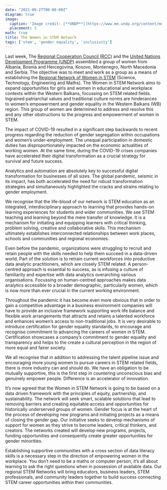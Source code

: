 ```yaml
---
date: "2021-09-27T00:00:00Z"
diagram: true
image:
  caption: 'Image credit: [**UNDP**](https://www.me.undp.org/content/montenegro/en/home.html)'
  placement: 3
math: true
title: The Women in STEM Network
tags: ['stem', 'gender equality', 'inclusivity']
---
```


Last week, The [Regional Cooperation Council (RCC)](https://www.rcc.int) and the [United Nations Development Programme (UNDP)](https://www.undp.org) assembled a group of women from Albania, Bosnia and Hercegovina, Kosovo, Montenegro, North Macedonia and Serbia. The objective was to meet and work as a group as a means of establishing the [Regional Network of Women in STEM](https://www.rcc.int/events/1423/women-economic-empowerment-wee-launch-of-the-regional-network-of-women-in-stem) (Science, Technology, Engineering and Maths). The Women in STEM Network aims to expand opportunities for girls and women in educational and workplace contexts within the Western Balkans, focussing on STEM related fields. Ingrained patriarchal values and traditional culture norms are hinderances to women’s empowerment and gender equality in the Western Balkans (WB) region. This group of women are determined to address and resolve this and any other obstructions to the progress and empowerment of women in STEM. 

The impact of COVID-19 resulted in a significant step backwards to recent progress regarding the reduction of gender segregation within occupations and women’s under-employment. The unequal participation in domestic duties has disproportionately impacted on the economic actualities of working women. At the same time, during the COVID-19 crises companies have accelerated their digital transformation as a crucial strategy for survival and future success.

Analytics and automation are absolutely key to successful digital transformation for
businesses of all sizes. The global pandemic, seismic in its impact, has both accelerated the need for robust transformation strategies and simultaneously highlighted the cracks and strains relating to gender employment.

We recognise that the life-blood of our network is STEM education as an integrated, interdisciplinary approach to learning that provides hands-on learning experiences for students and wider communities. We see STEM teaching and learning beyond the mere transfer of knowledge. It is a mechanism for initiating and equipping learners with critical thinking, problem solving, creative and collaborative skills. This mechanism ultimately establishes interconnected relationships between work places, schools and communities and regional economies. 

Even before the pandemic, organizations were struggling to recruit and retain people
with the skills needed to help them succeed in a data-driven world. Part of the
solution is to retrain current workforces into productive data analytic practitioners, which are closely STEM related. A person-centred approach is essential to success, as is infusing a culture of familiarity and expertise with data analytics overarching various organisations. Focussing on human-centred approaches makes data analytics accessible to a broader demographic, particularly women, which is now more than ever crucial in the current working environment.

Throughout the pandemic it has become even more obvious that in order to gain a competitive advantage in a business environment companies will have to provide an inclusive framework supporting work life balance and flexible work arrangements that attracts and retains a talented workforce and enhances women’s access to non-traditional jobs. It is very desirable to introduce certification for gender equality standards, to encourage and recognise commitment to advancing the careers of women in STEM. Certification showcases a company’s commitment to gender equality and transparency and helps to the create a cultural perception in the region of more equal and fairer society. 

We all recognise that in addition to addressing the talent pipeline issue and encouraging more young women to pursue careers in STEM related fields, there is more industry can and should do. We have an obligation to be mutually supportive, this is the first step in countering unconscious bias and genuinely empower people. Difference is an accelerator of innovation.

It’s now agreed that the Women in STEM Network is going to be based on a data driven framework with the principles of equity, partnership, and sustainability. The network will seek smart, scalable solutions that lead to removing barriers and creating equitable access and opportunities for historically underserved groups of women. Gender focus is at the heart of the process of developing new programs and initiating projects as a means of closing the gender gap. Our initiative seeks to develop mechanisms of support for women as they strive to become leaders, critical thinkers, and creators. The networks created will develop new programs, projects, funding opportunities and consequently create greater opportunities for gender minorities.
 
Establishing supportive communities with a cross section of data literacy skills is a necessary step in the direction of empowering women in the workplace. You don’t need to be a maths or computer person, it’s all about learning to ask the right questions when in possession of available data. Our regional STEM Networks will bring educators, business leaders, STEM professionals, and community leaders together to build success connecting STEM career opportunities within their communities.
